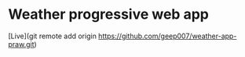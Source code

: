 # Weather progressive web app

[Live](git remote add origin https://github.com/geep007/weather-app-praw.git)
